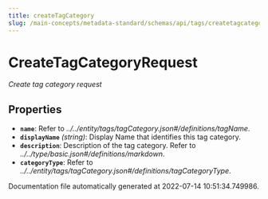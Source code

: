```yaml
---
title: createTagCategory
slug: /main-concepts/metadata-standard/schemas/api/tags/createtagcategory
---
```


# CreateTagCategoryRequest

*Create tag category request*

## Properties

- **`name`**: Refer to *../../entity/tags/tagCategory.json#/definitions/tagName*.
- **`displayName`** *(string)*: Display Name that identifies this tag category.
- **`description`**: Description of the tag category. Refer to *../../type/basic.json#/definitions/markdown*.
- **`categoryType`**: Refer to *../../entity/tags/tagCategory.json#/definitions/tagCategoryType*.


Documentation file automatically generated at 2022-07-14 10:51:34.749986.
